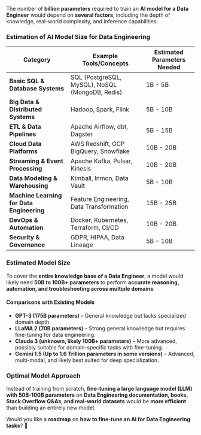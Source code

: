 The number of **billion parameters** required to train an **AI model for a Data Engineer** would depend on **several factors**, including the depth of knowledge, real-world complexity, and inference capabilities.

### **Estimation of AI Model Size for Data Engineering**
| **Category**                     | **Example Tools/Concepts**           | **Estimated Parameters Needed** |
|----------------------------------|---------------------------------|--------------------------------|
| **Basic SQL & Database Systems** | SQL (PostgreSQL, MySQL), NoSQL (MongoDB, Redis) | 1B - 5B |
| **Big Data & Distributed Systems** | Hadoop, Spark, Flink | 5B - 10B |
| **ETL & Data Pipelines** | Apache Airflow, dbt, Dagster | 5B - 15B |
| **Cloud Data Platforms** | AWS Redshift, GCP BigQuery, Snowflake | 10B - 20B |
| **Streaming & Event Processing** | Apache Kafka, Pulsar, Kinesis | 10B - 20B |
| **Data Modeling & Warehousing** | Kimball, Inmon, Data Vault | 5B - 10B |
| **Machine Learning for Data Engineering** | Feature Engineering, Data Transformation | 15B - 25B |
| **DevOps & Automation** | Docker, Kubernetes, Terraform, CI/CD | 10B - 20B |
| **Security & Governance** | GDPR, HIPAA, Data Lineage | 5B - 10B |

### **Estimated Model Size**
To cover the **entire knowledge base of a Data Engineer**, a model would likely need **50B to 100B+ parameters** to perform **accurate reasoning, automation, and troubleshooting across multiple domains**.

#### **Comparisons with Existing Models**
- **GPT-3 (175B parameters)** – General knowledge but lacks specialized domain depth.
- **LLaMA 2 (70B parameters)** – Strong general knowledge but requires fine-tuning for data engineering.
- **Claude 3 (unknown, likely 100B+ parameters)** – More advanced, possibly suitable for domain-specific tasks with fine-tuning.
- **Gemini 1.5 (Up to 1.6 Trillion parameters in some versions)** – Advanced, multi-modal, and likely best suited for deep specialization.

### **Optimal Model Approach**
Instead of training from scratch, **fine-tuning a large language model (LLM) with 50B-100B parameters** on **Data Engineering documentation, books, Stack Overflow Q&As, and real-world datasets** would be **more efficient** than building an entirely new model.

Would you like a **roadmap** on **how to fine-tune an AI for Data Engineering tasks**? 🚀
